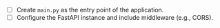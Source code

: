 - [ ] Create `main.py` as the entry point of the application.
- [ ] Configure the FastAPI instance and include middleware (e.g., CORS).